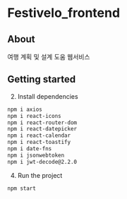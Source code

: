 # Festivelo_frontend

## About
여행 계획 및 설계 도움 웹서비스

## Getting started

2. Install dependencies
```bash
npm i axios
npm i react-icons
npm i react-router-dom
npm i react-datepicker
npm i react-calendar
npm i react-toastify
npm i date-fns
npm i jsonwebtoken
npm i jwt-decode@2.2.0
```


4. Run the project
```bash
npm start
```